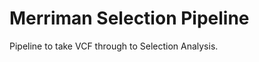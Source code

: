 Merriman Selection Pipeline
=========================

Pipeline to take VCF through to Selection Analysis.
